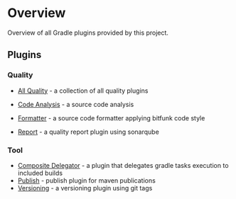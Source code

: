# Overview

Overview of all Gradle plugins provided by this project.

## Plugins

### Quality

- [All Quality](../docs/src/plugins/quality/index.md) - a collection of all quality plugins

- [Code Analysis](../docs/src/plugins/quality/code-analysis/index.md) - a source code analysis
- [Formatter](../docs/src/plugins/quality/formatter/index.md) - a source code formatter applying bitfunk code style
- [Report](../docs/src/plugins/quality/report/index.md) - a quality report plugin using sonarqube

### Tool

- [Composite Delegator](../docs/src/plugins/tool/compositeDelegator/index.md) - a plugin that delegates gradle tasks execution to included builds
- [Publish](../docs/src/plugins/tool/publish/index.md) - publish plugin for maven publications
- [Versioning](tool/versioning/README.md) - a versioning plugin using git tags
